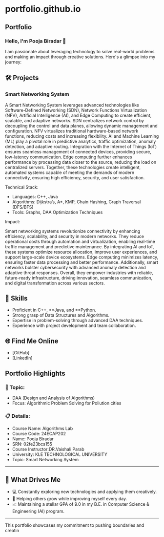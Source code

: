 # portfolio.github.io
## Portfolio

### Hello, I'm Pooja Biradar 👋

I am passionate about leveraging technology to solve real-world problems and making an impact through creative solutions. 
Here's a glimpse into my journey:  


## 🛠 Projects

### Smart Networking System

A Smart Networking System leverages advanced technologies like Software-Defined Networking (SDN), Network Functions Virtualization (NFV), Artificial Intelligence (AI), and Edge Computing to create efficient, scalable, and adaptive networks. SDN centralizes network control by decoupling the control and data planes, allowing dynamic management and configuration. NFV virtualizes traditional hardware-based network functions, reducing costs and increasing flexibility. AI and Machine Learning (ML) play a pivotal role in predictive analytics, traffic optimization, anomaly detection, and adaptive routing. Integration with the Internet of Things (IoT) ensures seamless management of connected devices, providing secure, low-latency communication. Edge computing further enhances performance by processing data closer to the source, reducing the load on centralized servers. Together, these technologies create intelligent, automated systems capable of meeting the demands of modern connectivity, ensuring high efficiency, security, and user satisfaction.

Technical Stack:  

- Languages: C++, Java  
- Algorithms: Dijkstra’s, A*, KMP, Chain Hashing, Graph Traversal (DFS/BFS)
- Tools: Graphs, DAA Optimization Techniques  

Impact:  

Smart networking systems revolutionize connectivity by enhancing efficiency, scalability, and security in modern networks. They reduce operational costs through automation and virtualization, enabling real-time traffic management and predictive maintenance. By integrating AI and IoT, these systems optimize resource allocation, improve user experiences, and support large-scale device ecosystems. Edge computing minimizes latency, ensuring faster data processing and better performance. Additionally, smart networks bolster cybersecurity with advanced anomaly detection and adaptive threat responses. Overall, they empower industries with reliable, future-ready infrastructure, driving innovation, seamless communication, and digital transformation across various sectors.
## 🚀 Skills  

- Proficient in C++, **Java, and **Python.  
- Strong grasp of Data Structures and Algorithms.  
- Expertise in problem-solving through advanced DAA techniques.  
- Experience with project development and team collaboration.  


## 🌐 Find Me Online

- [GitHub]
- [LinkedIn]

## Portfolio Highlights

### 🎯 Topic: 

- DAA (Design and Analysis of Algorithms)  
- Focus: Algorithmic Problem Solving for Pollution cities  

### 📋 Details:

- Course Name: Algorithms Lab 
- Course Code: 24ECAP202  
- Name: Pooja Biradar
- SRN: 02fe23bcs155
- Course Instructor:DR.Vaishali Parab 
- University: KLE TECHNOLOGICAL UNIVERSITY
- Topic: Smart Networking System
---

## 🎨 What Drives Me  
- 💻 Constantly exploring new technologies and applying them creatively.  
- 🤝 Helping others grow while improving myself every day.  
- 📈 Maintaining a stellar GPA of 9.0 in my B.E. in Computer Science & Engineering (AI) program.  

---

This portfolio showcases my commitment to pushing boundaries and creatin
